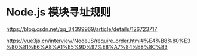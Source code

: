 # Node.js 模块寻址规则

https://blog.csdn.net/qq_34399969/article/details/126723717

https://vue3js.cn/interview/NodeJS/require_order.html#%E4%B8%80%E3%80%81%E6%A8%A1%E5%9D%97%E8%A7%84%E8%8C%83